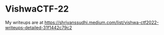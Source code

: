 # VishwaCTF-22
My writeups are at https://shriyanssudhi.medium.com/list/vishwa-ctf2022-writeups-detailed-31f1442c79c2
